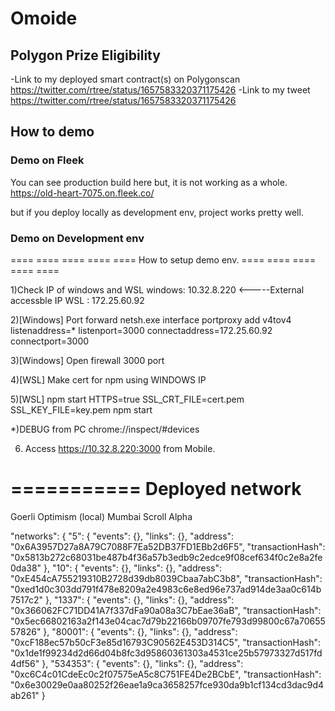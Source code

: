 
# Omoide

## Polygon Prize Eligibility

-Link to my deployed smart contract(s) on Polygonscan
 <https://twitter.com/rtree/status/1657583320371175426>
-Link to my tweet
 <https://twitter.com/rtree/status/1657583320371175426>

## How to demo

### Demo on Fleek
You can see production build here but, it is not working as a whole.
<https://old-heart-7075.on.fleek.co/>

but if you deploy locally as development env, project works pretty well.

### Demo on Development env

==== ==== ==== ==== ==== 
How to setup demo env.
==== ==== ==== ==== ==== 

1)Check IP of windows and WSL
   windows: 10.32.8.220  <-----External accessble IP
   WSL    : 172.25.60.92

2)[Windows] Port forward
   netsh.exe interface portproxy add v4tov4 listenaddress=* listenport=3000 connectaddress=172.25.60.92 connectport=3000

3)[Windows] Open firewall 3000 port

4)[WSL] Make cert for npm
         using WINDOWS IP

5)[WSL] npm start
    HTTPS=true SSL_CRT_FILE=cert.pem SSL_KEY_FILE=key.pem npm start


  *)DEBUG from PC
    chrome://inspect/#devices


6) Access https://10.32.8.220:3000 from Mobile.



===========
Deployed network
===========

Goerli
Optimism
(local)
Mumbai
Scroll Alpha

  "networks": {
    "5": {
      "events": {},
      "links": {},
      "address": "0x6A3957D27a8A79C7088F7Ea52DB37FD1EBb2d6F5",
      "transactionHash": "0x5813b272c68031be487b4f36a57b3edb9c2edce9f08cef634f0c2e8a2fe0da38"
    },
    "10": {
      "events": {},
      "links": {},
      "address": "0xE454cA755219310B2728d39db8039Cbaa7abC3b8",
      "transactionHash": "0xed1d0c303dd791f478e8209a2e4983c6e8ed96e737ad914de3aa0c614b7517c2"
    },
    "1337": {
      "events": {},
      "links": {},
      "address": "0x366062FC71DD41A7f337dFa90a08a3C7bEae36aB",
      "transactionHash": "0x5ec66802163a2f143e04cac7d79b22166b09707fe793d99800c67a7065557826"
    },
    "80001": {
      "events": {},
      "links": {},
      "address": "0xcF188ec57b50cF3e85d16793C90562E453D314C5",
      "transactionHash": "0x1de1f99234d2d66d04b8fc3d95860361303a4531ce25b57973327d517fd4df56"
    },
    "534353": {
      "events": {},
      "links": {},
      "address": "0xc6C4c01CdeEc0c2f07575eA5c8C751FE4De2BCbE",
      "transactionHash": "0x6e30029e0aa80252f26eae1a9ca3658257fce930da9b1cf134cd3dac9d4ab261"
    }

